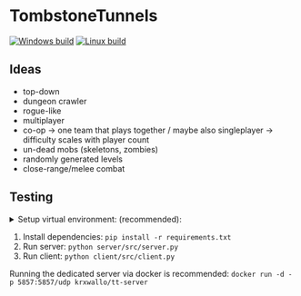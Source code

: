 # TombstoneTunnels
[![Windows build](https://github.com/Odyssey-Games/TombstoneTunnels/actions/workflows/build-windows.yml/badge.svg?branch=main)](https://github.com/Odyssey-Games/TombstoneTunnels/actions/workflows/build-windows.yml)
[![Linux build](https://github.com/Odyssey-Games/TombstoneTunnels/actions/workflows/build-linux.yml/badge.svg)](https://github.com/Odyssey-Games/TombstoneTunnels/actions/workflows/build-linux.yml)

## Ideas

- top-down
- dungeon crawler
- rogue-like
- multiplayer
- co-op -> one team that plays together / maybe also singleplayer -> difficulty scales with player count
- un-dead mobs (skeletons, zombies)
- randomly generated levels
- close-range/melee combat

## Testing

<details>

<summary>Setup virtual environment: (recommended):</summary>

1. Create virtual environment: `python -m venv env`
2. Activate virtual environment: `.\env\Scripts\activate` (Windows) or `source env/bin/activate` (Unix)

</details>

1. Install dependencies: `pip install -r requirements.txt`
2. Run server: `python server/src/server.py`
3. Run client: `python client/src/client.py`

Running the dedicated server via docker is recommended: `docker run -d -p 5857:5857/udp krxwallo/tt-server`